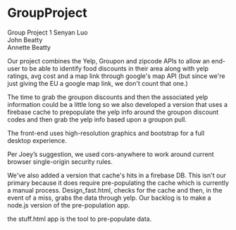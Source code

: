 # GroupProject
Group Project 1
Senyan Luo	
John Beatty		
Annette Beatty	


Our project combines the Yelp, Groupon and zipcode APIs to allow an end-user to be able to identify food discounts in their area along with yelp ratings, avg cost and a map link through google's map API (but since we're just giving the EU a google map link, we don't count that one.)

The time to grab the groupon discounts and then the associated yelp information could be a little long so we also developed a version that uses a firebase cache to prepopulate the yelp info around the groupon discount codes and then grab the yelp info based upon a groupon pull.


The front-end uses high-resolution graphics and bootstrap for a full desktop experience.

Per Joey’s suggestion, we used cors-anywhere to work around current browser single-origin security rules.

We've also added a version that cache's hits in a firebase DB.  This isn't our primary because it does require pre-populating the cache which is currently a manual process.
Design_fast.html, checks for the cache and then, in the event of a miss, grabs the data through yelp.
Our backlog is to make a node.js version of the pre-population app.

the stuff.html app is the tool to pre-populate data.



